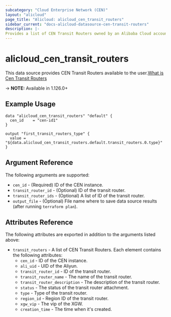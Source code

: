 ```yaml
---
subcategory: "Cloud Enterprise Network (CEN)"
layout: "alicloud"
page_title: "Alicloud: alicloud_cen_transit_routers"
sidebar_current: "docs-alicloud-datasource-cen-transit-routers"
description: |-
Provides a list of CEN Transit Routers owned by an Alibaba Cloud account.
---
```


# alicloud\_cen\_transit\_routers

This data source provides CEN Transit Routers available to the user.[What is Cen Transit Routers](https://help.aliyun.com/document_detail/261219.html)

-> **NOTE:** Available in 1.126.0+

## Example Usage

```
data "alicloud_cen_transit_routers" "default" {
  cen_id    = "cen-id1"
}

output "first_transit_routers_type" {
  value = "${data.alicloud_cen_transit_routers.default.transit_routers.0.type}"
}
```

## Argument Reference

The following arguments are supported:

* `cen_id` - (Required) ID of the CEN instance.
* `transit_router_id` - (Optional) ID of the transit router.
* `transit_router_ids` - (Optional) A list of ID of the transit router.
* `output_file` - (Optional) File name where to save data source results (after running `terraform plan`).

## Attributes Reference

The following attributes are exported in addition to the arguments listed above:

* `transit_routers` - A list of CEN Transit Routers. Each element contains the following attributes:
    * `cen_id` - ID of the CEN instance.
    * `ali_uid` - UID of the Aliyun.
    * `transit_router_id` - ID of the transit router.
    * `transit_router_name` - The name of the transit router.
    * `transit_router_description` - The description of the transit router.
    * `status` - The status of the transit router attachment.
    * `type` - Type of the transit router.
    * `region_id` - Region ID of the transit router.
    * `xgw_vip` - The vip of the XGW.
    * `creation_time` - The time when it's created.
